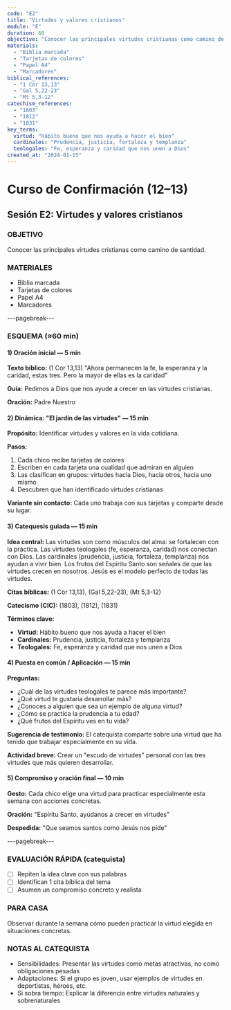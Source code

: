 ```yaml
---
code: "E2"
title: "Virtudes y valores cristianos"
module: "E"
duration: 60
objective: "Conocer las principales virtudes cristianas como camino de santidad."
materials:
  - "Biblia marcada"
  - "Tarjetas de colores"
  - "Papel A4"
  - "Marcadores"
biblical_references:
  - "1 Cor 13,13"
  - "Gal 5,22-23"
  - "Mt 5,3-12"
catechism_references:
  - "1803"
  - "1812"
  - "1831"
key_terms:
  virtud: "Hábito bueno que nos ayuda a hacer el bien"
  cardinales: "Prudencia, justicia, fortaleza y templanza"
  teologales: "Fe, esperanza y caridad que nos unen a Dios"
created_at: "2024-01-15"
---
```


# Curso de Confirmación (12–13)
## Sesión E2: Virtudes y valores cristianos

### OBJETIVO
Conocer las principales virtudes cristianas como camino de santidad.

### MATERIALES
- Biblia marcada
- Tarjetas de colores
- Papel A4
- Marcadores

---pagebreak---

### ESQUEMA (≈60 min)

#### 1) Oración inicial — 5 min
**Texto bíblico:** (1 Cor 13,13) "Ahora permanecen la fe, la esperanza y la caridad, estas tres. Pero la mayor de ellas es la caridad"

**Guía:** Pedimos a Dios que nos ayude a crecer en las virtudes cristianas.

**Oración:** Padre Nuestro

#### 2) Dinámica: "El jardín de las virtudes" — 15 min
**Propósito:** Identificar virtudes y valores en la vida cotidiana.

**Pasos:**
1. Cada chico recibe tarjetas de colores
2. Escriben en cada tarjeta una cualidad que admiran en alguien
3. Las clasifican en grupos: virtudes hacia Dios, hacia otros, hacia uno mismo
4. Descubren que han identificado virtudes cristianas

**Variante sin contacto:** Cada uno trabaja con sus tarjetas y comparte desde su lugar.

#### 3) Catequesis guiada — 15 min
**Idea central:** Las virtudes son como músculos del alma: se fortalecen con la práctica. Las virtudes teologales (fe, esperanza, caridad) nos conectan con Dios. Las cardinales (prudencia, justicia, fortaleza, templanza) nos ayudan a vivir bien. Los frutos del Espíritu Santo son señales de que las virtudes crecen en nosotros. Jesús es el modelo perfecto de todas las virtudes.

**Citas bíblicas:** (1 Cor 13,13), (Gal 5,22-23), (Mt 5,3-12)

**Catecismo (CIC):** (1803), (1812), (1831)

**Términos clave:**
- **Virtud:** Hábito bueno que nos ayuda a hacer el bien
- **Cardinales:** Prudencia, justicia, fortaleza y templanza
- **Teologales:** Fe, esperanza y caridad que nos unen a Dios

#### 4) Puesta en común / Aplicación — 15 min
**Preguntas:**
- ¿Cuál de las virtudes teologales te parece más importante?
- ¿Qué virtud te gustaría desarrollar más?
- ¿Conoces a alguien que sea un ejemplo de alguna virtud?
- ¿Cómo se practica la prudencia a tu edad?
- ¿Qué frutos del Espíritu ves en tu vida?

**Sugerencia de testimonio:** El catequista comparte sobre una virtud que ha tenido que trabajar especialmente en su vida.

**Actividad breve:** Crear un "escudo de virtudes" personal con las tres virtudes que más quieren desarrollar.

#### 5) Compromiso y oración final — 10 min
**Gesto:** Cada chico elige una virtud para practicar especialmente esta semana con acciones concretas.

**Oración:** "Espíritu Santo, ayúdanos a crecer en virtudes"

**Despedida:** "Que seamos santos como Jesús nos pide"

---pagebreak---

### EVALUACIÓN RÁPIDA (catequista)
- [ ] Repiten la idea clave con sus palabras
- [ ] Identifican 1 cita bíblica del tema
- [ ] Asumen un compromiso concreto y realista

### PARA CASA
Observar durante la semana cómo pueden practicar la virtud elegida en situaciones concretas.

### NOTAS AL CATEQUISTA
- Sensibilidades: Presentar las virtudes como metas atractivas, no como obligaciones pesadas
- Adaptaciones: Si el grupo es joven, usar ejemplos de virtudes en deportistas, héroes, etc.
- Si sobra tiempo: Explicar la diferencia entre virtudes naturales y sobrenaturales